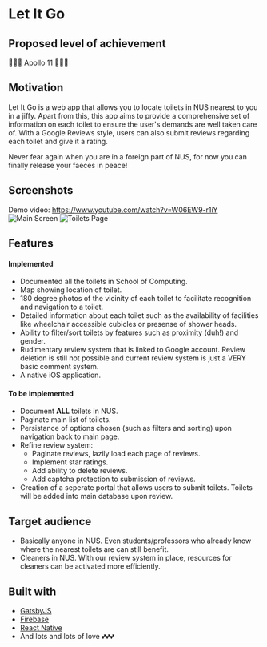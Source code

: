 # Let It Go
## Proposed level of achievement
🚀🚀🚀 Apollo 11 🚀🚀🚀

## Motivation
Let It Go is a web app that allows you to locate toilets in NUS nearest to you in a jiffy. Apart from this, this app aims to provide a comprehensive set of information on each toilet to ensure the user's demands are well taken care of. With a Google Reviews style, users can also submit reviews regarding each toilet and give it a rating.

Never fear again when you are in a foreign part of NUS, for now you can finally release your faeces in peace!

## Screenshots
Demo video: https://www.youtube.com/watch?v=W06EW9-r1iY
![Main Screen](https://i.imgur.com/U9En22F.png)
![Toilets Page](https://i.imgur.com/KROzJDB.png)

## Features
#### Implemented
* Documented all the toilets in School of Computing.
* Map showing location of toilet.
* 180 degree photos of the vicinity of each toilet to facilitate recognition and navigation to a toilet.
* Detailed information about each toilet such as the availability of facilities like wheelchair accessible cubicles or presense of shower heads.
* Ability to filter/sort toilets by features such as proximity (duh!) and gender.
* Rudimentary review system that is linked to Google account. Review deletion is still not possible and current review system is just a VERY basic comment system.
* A native iOS application.

#### To be implemented
* Document **ALL** toilets in NUS.
* Paginate main list of toilets.
* Persistance of options chosen (such as filters and sorting) upon navigation back to main page.
* Refine review system:
  * Paginate reviews, lazily load each page of reviews.
  * Implement star ratings.
  * Add ability to delete reviews.
  * Add captcha protection to submission of reviews.
* Creation of a seperate portal that allows users to submit toilets. Toilets will be added into main database upon review.

## Target audience
* Basically anyone in NUS. Even students/professors who already know where the nearest toilets are can still benefit.
* Cleaners in NUS. With our review system in place, resources for cleaners can be activated more efficiently.

## Built with
* [GatsbyJS](https://www.gatsbyjs.org/)
* [Firebase](https://firebase.google.com/)
* [React Native](https://facebook.github.io/react-native/)
* And lots and lots of love 💕💕💕
